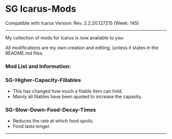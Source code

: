 # SG Icarus-Mods
Compatible with Icarus Version: Rev. 2.2.20.127215 (Week: 145)
__________________________________________________________________________________________
My collection of mods for Icarus is now available to you:

All modifications are my own creation and editing, (unless it states in the README.md files.
### Mod List and Information:

### SG-Higher-Capacity-Fillables

- This has changed how much a filable Item can hold.
- Mainly all filables have been ajusted to increase the capasity.

### SG-Slow-Down-Food-Decay-Times

- Reduces the rate at which food spoils.
- Food lasts longer.

-----------------------------------------------------------------------------------------
